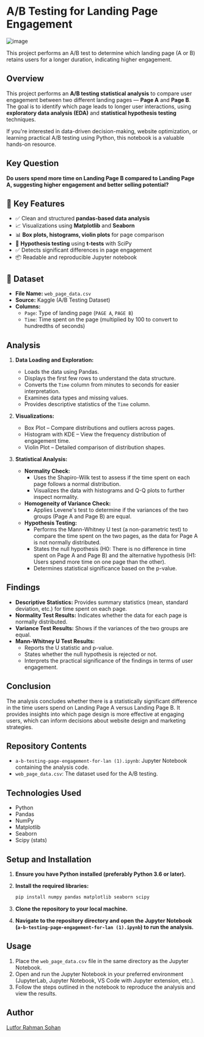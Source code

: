 # A/B Testing for Landing Page Engagement
![image](https://github.com/user-attachments/assets/d23a9e05-2077-47ca-b2bf-875b453926c3)


This project performs an A/B test to determine which landing page (A or B) retains users for a longer duration, indicating higher engagement.

## Overview

This project performs an **A/B testing statistical analysis** to compare user engagement between two different landing pages — **Page A** and **Page B**. The goal is to identify which page leads to longer user interactions, using **exploratory data analysis (EDA)** and **statistical hypothesis testing** techniques.

If you're interested in data-driven decision-making, website optimization, or learning practical A/B testing using Python, this notebook is a valuable hands-on resource.


## Key Question

**Do users spend more time on Landing Page B compared to Landing Page A, suggesting higher engagement and better selling potential?**

## 🚀 Key Features

- ✅ Clean and structured **pandas-based data analysis**
- 📈 Visualizations using **Matplotlib** and **Seaborn**
- 📊 **Box plots, histograms, violin plots** for page comparison
- 🧪 **Hypothesis testing** using **t-tests** with SciPy
- ✅ Detects significant differences in page engagement
- 📦 Readable and reproducible Jupyter notebook

## 📁 Dataset

- **File Name:** `web_page_data.csv`
- **Source:** Kaggle (A/B Testing Dataset)
- **Columns:**
  - `Page`: Type of landing page (`PAGE A`, `PAGE B`)
  - `Time`: Time spent on the page (multiplied by 100 to convert to hundredths of seconds)

## Analysis

1.  **Data Loading and Exploration:**
    * Loads the data using Pandas.
    * Displays the first few rows to understand the data structure.
    * Converts the `Time` column from minutes to seconds for easier interpretation.
    * Examines data types and missing values.
    * Provides descriptive statistics of the `Time` column.

2.  **Visualizations:**
    * Box Plot – Compare distributions and outliers across pages.
    * Histogram with KDE – View the frequency distribution of engagement time.
    * Violin Plot – Detailed comparison of distribution shapes.

3.  **Statistical Analysis:**
    * **Normality Check:**
        * Uses the Shapiro-Wilk test to assess if the time spent on each page follows a normal distribution.
        * Visualizes the data with histograms and Q-Q plots to further inspect normality.
    * **Homogeneity of Variance Check:**
        * Applies Levene's test to determine if the variances of the two groups (Page A and Page B) are equal.
    * **Hypothesis Testing:**
        * Performs the Mann-Whitney U test (a non-parametric test) to compare the time spent on the two pages, as the data for Page A is not normally distributed.
        * States the null hypothesis (H0: There is no difference in time spent on Page A and Page B) and the alternative hypothesis (H1: Users spend more time on one page than the other).
        * Determines statistical significance based on the p-value.

## Findings

* **Descriptive Statistics:** Provides summary statistics (mean, standard deviation, etc.) for time spent on each page.
* **Normality Test Results:** Indicates whether the data for each page is normally distributed.
* **Variance Test Results:** Shows if the variances of the two groups are equal.
* **Mann-Whitney U Test Results:**
    * Reports the U statistic and p-value.
    * States whether the null hypothesis is rejected or not.
    * Interprets the practical significance of the findings in terms of user engagement.

## Conclusion

The analysis concludes whether there is a statistically significant difference in the time users spend on Landing Page A versus Landing Page B. It provides insights into which page design is more effective at engaging users, which can inform decisions about website design and marketing strategies.

## Repository Contents

* `a-b-testing-page-engagement-for-lan (1).ipynb`: Jupyter Notebook containing the analysis code.
* `web_page_data.csv`:  The dataset used for the A/B testing.

## Technologies Used

* Python
* Pandas
* NumPy
* Matplotlib
* Seaborn
* Scipy (stats)

## Setup and Installation

1.  **Ensure you have Python installed (preferably Python 3.6 or later).**

2.  **Install the required libraries:**

    ```bash
    pip install numpy pandas matplotlib seaborn scipy
    ```

3.  **Clone the repository to your local machine.**

4.  **Navigate to the repository directory and open the Jupyter Notebook (`a-b-testing-page-engagement-for-lan (1).ipynb`) to run the analysis.**

## Usage

1.  Place the `web_page_data.csv` file in the same directory as the Jupyter Notebook.
2.  Open and run the Jupyter Notebook in your preferred environment (JupyterLab, Jupyter Notebook, VS Code with Jupyter extension, etc.).
3.  Follow the steps outlined in the notebook to reproduce the analysis and view the results.

## Author
[Lutfor Rahman Sohan]([url](https://www.linkedin.com/in/lutfor-rahman-sohan/))
